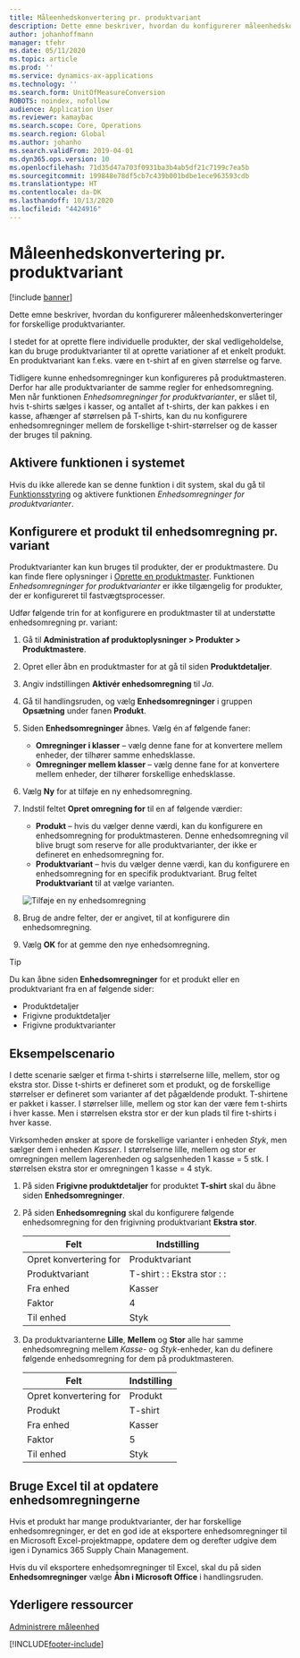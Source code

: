 ```yaml
---
title: Måleenhedskonvertering pr. produktvariant
description: Dette emne beskriver, hvordan du konfigurerer måleenhedskonverteringer for produktvarianter. Emnet indeholder et eksempel på opsætningen.
author: johanhoffmann
manager: tfehr
ms.date: 05/11/2020
ms.topic: article
ms.prod: ''
ms.service: dynamics-ax-applications
ms.technology: ''
ms.search.form: UnitOfMeasureConversion
ROBOTS: noindex, nofollow
audience: Application User
ms.reviewer: kamaybac
ms.search.scope: Core, Operations
ms.search.region: Global
ms.author: johanho
ms.search.validFrom: 2019-04-01
ms.dyn365.ops.version: 10
ms.openlocfilehash: 71d35d47a703f0931ba3b4ab5df21c7199c7ea5b
ms.sourcegitcommit: 199848e78df5cb7c439b001bdbe1ece963593cdb
ms.translationtype: HT
ms.contentlocale: da-DK
ms.lasthandoff: 10/13/2020
ms.locfileid: "4424916"
---
```

# <a name="unit-of-measure-conversion-per-product-variant"></a>Måleenhedskonvertering pr. produktvariant

[!include [banner](../includes/banner.md)]

Dette emne beskriver, hvordan du konfigurerer måleenhedskonverteringer for forskellige produktvarianter.

I stedet for at oprette flere individuelle produkter, der skal vedligeholdelse, kan du bruge produktvarianter til at oprette variationer af et enkelt produkt. En produktvariant kan f.eks. være en t-shirt af en given størrelse og farve.

Tidligere kunne enhedsomregninger kun konfigureres på produktmasteren. Derfor har alle produktvarianter de samme regler for enhedsomregning. Men når funktionen *Enhedsomregninger for produktvarianter*, er slået til, hvis t-shirts sælges i kasser, og antallet af t-shirts, der kan pakkes i en kasse, afhænger af størrelsen på T-shirts, kan du nu konfigurere enhedsomregninger mellem de forskellige t-shirt-størrelser og de kasser der bruges til pakning.

## <a name="turn-on-the-feature-in-your-system"></a>Aktivere funktionen i systemet

Hvis du ikke allerede kan se denne funktion i dit system, skal du gå til [Funktionsstyring](../../fin-ops-core/fin-ops/get-started/feature-management/feature-management-overview.md) og aktivere funktionen *Enhedsomregninger for produktvarianter*.

## <a name="set-up-a-product-for-unit-conversion-per-variant"></a>Konfigurere et produkt til enhedsomregning pr. variant

Produktvarianter kan kun bruges til produkter, der er produktmastere. Du kan finde flere oplysninger i [Oprette en produktmaster](tasks/create-product-master.md). Funktionen *Enhedsomregninger for produktvarianter* er ikke tilgængelig for produkter, der er konfigureret til fastvægtsprocesser.

Udfør følgende trin for at konfigurere en produktmaster til at understøtte enhedsomregning pr. variant:

1. Gå til **Administration af produktoplysninger \> Produkter \> Produktmastere**.
1. Opret eller åbn en produktmaster for at gå til siden **Produktdetaljer**.
1. Angiv indstillingen **Aktivér enhedsomregning** til *Ja*.
1. Gå til handlingsruden, og vælg **Enhedsomregninger** i gruppen **Opsætning** under fanen **Produkt**.
1. Siden **Enhedsomregninger** åbnes. Vælg én af følgende faner:

    - **Omregninger i klasser** – vælg denne fane for at konvertere mellem enheder, der tilhører samme enhedsklasse.
    - **Omregninger mellem klasser** – vælg denne fane for at konvertere mellem enheder, der tilhører forskellige enhedsklasse.

1. Vælg **Ny** for at tilføje en ny enhedsomregning.
1. Indstil feltet **Opret omregning for** til en af følgende værdier:

    - **Produkt** – hvis du vælger denne værdi, kan du konfigurere en enhedsomregning for produktmasteren. Denne enhedsomregning vil blive brugt som reserve for alle produktvarianter, der ikke er defineret en enhedsomregning for.
    - **Produktvariant** – hvis du vælger denne værdi, kan du konfigurere en enhedsomregning for en specifik produktvariant. Brug feltet **Produktvariant** til at vælge varianten.

    ![![Tilføje en ny enhedsomregning](media/uom-new-conversion.png "Tilføje en ny enhedsomregning")](media/uom-new-conversion.png "Adding a new unit conversion")

1. Brug de andre felter, der er angivet, til at konfigurere din enhedsomregning.
1. Vælg **OK** for at gemme den nye enhedsomregning.

> [!TIP]
> Du kan åbne siden **Enhedsomregninger** for et produkt eller en produktvariant fra en af følgende sider:
> 
> - Produktdetaljer
> - Frigivne produktdetaljer
> - Frigivne produktvarianter

## <a name="example-scenario"></a>Eksempelscenario

I dette scenarie sælger et firma t-shirts i størrelserne lille, mellem, stor og ekstra stor. Disse t-shirts er defineret som et produkt, og de forskellige størrelser er defineret som varianter af det pågældende produkt. T-shirtene er pakket i kasser. I størrelser lille, mellem og stor kan der være fem t-shirts i hver kasse. Men i størrelsen ekstra stor er der kun plads til fire t-shirts i hver kasse.

Virksomheden ønsker at spore de forskellige varianter i enheden *Styk*, men sælger dem i enheden *Kasser*. I størrelserne lille, mellem og stor er omregningen mellem lagerenheden og salgsenheden 1 kasse = 5 stk. I størrelsen ekstra stor er omregningen 1 kasse = 4 styk.

1. På siden **Frigivne produktdetaljer** for produktet **T-shirt** skal du åbne siden **Enhedsomregninger**.
1. På siden **Enhedsomregning** skal du konfigurere følgende enhedsomregning for den frigivning produktvariant **Ekstra stor**.

    | Felt                 | Indstilling                 |
    |-----------------------|-------------------------|
    | Opret konvertering for | Produktvariant         |
    | Produktvariant       | T-shirt : : Ekstra stor : : |
    | Fra enhed             | Kasser                   |
    | Faktor                | 4                       |
    | Til enhed               | Styk                  |

1. Da produktvarianterne **Lille**, **Mellem** og **Stor** alle har samme enhedsomregning mellem *Kasse*- og *Styk*-enheder, kan du definere følgende enhedsomregning for dem på produktmasteren.

    | Felt                 | Indstilling |
    |-----------------------|---------|
    | Opret konvertering for | Produkt |
    | Produkt               | T-shirt |
    | Fra enhed             | Kasser   |
    | Faktor                | 5       |
    | Til enhed               | Styk  |

## <a name="using-excel-to-update-the-unit-conversions"></a>Bruge Excel til at opdatere enhedsomregningerne

Hvis et produkt har mange produktvarianter, der har forskellige enhedsomregninger, er det en god ide at eksportere enhedsomregninger til en Microsoft Excel-projektmappe, opdatere dem og derefter udgive dem igen i Dynamics 365 Supply Chain Management.

Hvis du vil eksportere enhedsomregninger til Excel, skal du på siden **Enhedsomregninger** vælge **Åbn i Microsoft Office** i handlingsruden.

## <a name="additional-resources"></a>Yderligere ressourcer

[Administrere måleenhed](tasks/manage-unit-measure.md)


[!INCLUDE[footer-include](../../includes/footer-banner.md)]